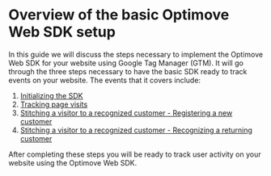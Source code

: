 # Overview of the basic Optimove Web SDK setup

In this guide we will discuss the steps necessary to implement the Optimove Web SDK for your website using Google Tag Manager (GTM). It will go through the three steps necessary to have the basic SDK ready to track events on your website. The events that it covers include:

1. [Initializing the SDK](https://github.com/DannyMac180/Web-SDK-Integration-Guide/blob/master/Web-SDK-Basic-Code-Setup/2.%20Initializing%20the%20SDK.md)
1. [Tracking page visits](https://github.com/DannyMac180/Web-SDK-Integration-Guide/blob/master/Web-SDK-Basic-Code-Setup/3.%20Tracking%20page%20visits.md)
1. [Stitching a visitor to a recognized customer - Registering a new customer](https://github.com/DannyMac180/Web-SDK-Integration-Guide/blob/master/Web-SDK-Basic-Code-Setup/4b.%20Recognizing%20a%20returning%20customer.md)
1. [Stitching a visitor to a recognized customer - Recognizing a returning customer](https://github.com/DannyMac180/Web-SDK-Integration-Guide/blob/master/Web-SDK-Basic-Code-Setup/4b.%20Recognizing%20a%20returning%20customer.md)
  
After completing these steps you will be ready to track user activity on your website using the Optimove Web SDK.
